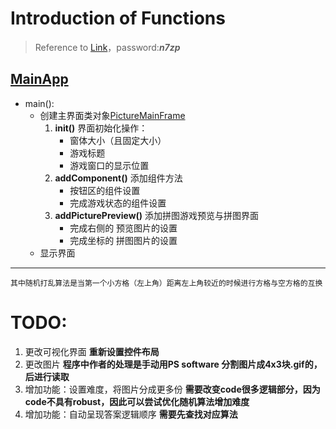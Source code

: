 # Introduction of Functions
> Reference to [Link](https://pan.baidu.com/wap/init?surl=ocwOl1vwq9TffLXGO9VXyQ)，password:**_n7zp_**

## [MainApp](./src/picture/app/MainApp.java)
* main():
  * 创建主界面类对象[PictureMainFrame](./src/picture/ui/PictureMainFrame.java)
    1. **init()** 界面初始化操作： 
       * 窗体大小（且固定大小）
       * 游戏标题
       * 游戏窗口的显示位置
    2. **addComponent()** 添加组件方法
       * 按钮区的组件设置
       * 完成游戏状态的组件设置
    3. **addPicturePreview()** 添加拼图游戏预览与拼图界面
       * 完成右侧的 预览图片的设置
       * 完成坐标的 拼图图片的设置
  * 显示界面
---
    其中随机打乱算法是当第一个小方格（左上角）距离左上角较近的时候进行方格与空方格的互换
# TODO:
1. 更改可视化界面 
    **重新设置控件布局**
2. 更改图片 **程序中作者的处理是手动用PS software 分割图片成4x3块.gif的，后进行读取**
3. 增加功能：设置难度，将图片分成更多份 **需要改变code很多逻辑部分，因为code不具有robust，因此可以尝试优化随机算法增加难度**
4. 增加功能：自动呈现答案逻辑顺序 **需要先查找对应算法**

